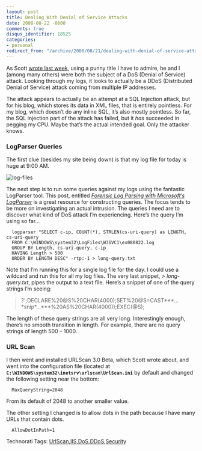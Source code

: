 ```yaml
---
layout: post
title: Dealing With Denial of Service Attacks
date: 2008-08-22 -0800
comments: true
disqus_identifier: 18525
categories:
- personal
redirect_from: "/archive/2008/08/21/dealing-with-denial-of-service-attacks.aspx/"
---
```


As Scott [wrote last
week](http://www.hanselman.com/blog/HackedAndIDidntLikeItURLScanIsStepZero.aspx "Hacked!"),
using a punny title I have to admire, he and I (among many others) were
both the subject of a DoS (Denial of Service) attack. Looking through my
logs, it looks to actually be a DDoS (Distributed Denial of Service)
attack coming from multiple IP addresses.

The attack appears to actually be an attempt at a SQL Injection attack,
but for his blog, which stores its data in XML files, that is entirely
pointless. For my blog, which doesn’t do any inline SQL, it’s also
mostly pointless. So far, the SQL injection part of the attack has
failed, but it *has* succeeded in pegging my CPU. Maybe that’s the
actual intended goal. Only the attacker knows.

### LogParser Queries

The first clue (besides my site being down) is that my log file for
today is huge at 9:00 AM.

![log-files](https://haacked.com/images/haacked_com/WindowsLiveWriter/DealingWithDenialofServiceAttacks_8743/log-files_3.png "log-files")

The next step is to run some queries against my logs using the fantastic
LogParser tool. This post, entitled *[Forensic Log Parsing with
Microsoft’s
LogParser](http://www.securityfocus.com/infocus/1712 "Forensic Log Parsing")*
is a great resource for constructing queries. The focus tends to be more
on investigating an actual intrusion. The queries I need are to discover
what kind of DoS attack I’m experiencing. Here’s the query I’m using so
far…

      logparser "SELECT c-ip, COUNT(*), STRLEN(cs-uri-query) as LENGTH, cs-uri-query 
      FROM C:\WINDOWS\system32\LogFiles\W3SVC1\ex080822.log 
      GROUP BY Length, cs-uri-query, c-ip 
      HAVING Length > 500 
      ORDER BY LENGTH DESC" -rtp:-1 > long-query.txt

Note that I’m running this for a single log file for the day. I could
use a wildcard and run this for all my log files. The very last snippet,
*\> long-query.txt*, pipes the output to a text file. Here’s a snippet
of one of the query strings I’m seeing:

> ?';DECLARE%20@S%20CHAR(4000);SET%20@S=CAST***…\*snip\*…***%20AS%20CHAR(4000));EXEC(@S);

The length of these query strings are all very long. Interestingly
enough, there’s no smooth transition in length. For example, there are
no query strings of length 500 – 1000.

### URL Scan

I then went and installed URLScan 3.0 Beta, which Scott wrote about, and
went into the configuration file (located at
**`C:\WINDOWS\system32\inetsrv\urlscan\UrlScan.ini`** by default and
changed the following setting near the bottom:

      MaxQueryString=2048

From its default of 2048 to another smaller value.

The other setting I changed is to allow dots in the path because I have
many URLs that contain dots.

      AllowDotInPath=1

Technorati Tags:
[UrlScan](http://technorati.com/tags/UrlScan),[IIS](http://technorati.com/tags/IIS),[DoS](http://technorati.com/tags/DoS),[DDoS](http://technorati.com/tags/DDoS),[Security](http://technorati.com/tags/Security)

